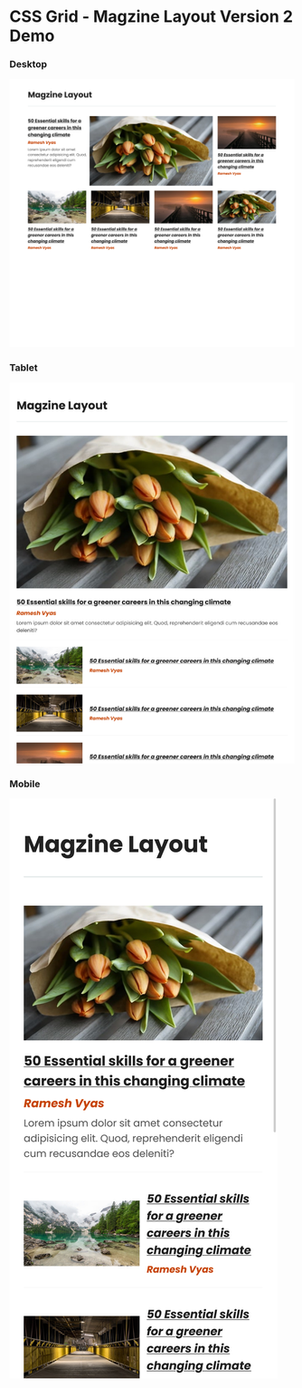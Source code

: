 # CSS Grid - Magzine Layout Version 2 Demo

### Desktop
!["Magzine Grid Layout Desktop"](Screenshot_Desktop.png)

### Tablet
!["Magzine Grid Layout Tablet"](Screenshot_Tablet.png)

### Mobile
!["Magzine Grid Layout Mobile"](Screenshot_Mobile.png)